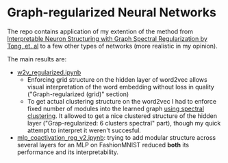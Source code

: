 # Graph-regularized Neural Networks

The repo contains application of my extention of the method from [Interpretable Neuron Structuring with Graph Spectral Regularization by Tong, et. al](https://arxiv.org/pdf/1810.00424.pdf)
to a few other types of networks (more realistic in my opinion).

The main results are:

- [w2v_regularized.ipynb](./w2v_regularized.ipynb)
  - Enforcing grid structure on the hidden layer of word2vec allows visual interpretation of the word embedding without loss in quality ("Graph-regularized (grid)" section)
  - To get actual clustering structure on the word2vec I had to enforce fixed number of modules into the learned graph [using spectral clustering](https://github.com/VPetukhov/GraphRegularizedNNs/blob/main/src/graph_regularization.py#L56). 
  It allowed to get a nice clustered structure of the hidden layer ("Grap-regularized: 6 clusters spectral" part), though my quick attempt to interpret it weren't succesful.
- [mlp_coactivation_reg_v2.ipynb](./mlp_coactivation_reg_v2.ipynb): trying to add modular structure across several layers for an MLP on FashionMNIST reduced **both** its performance and its interpretability.
